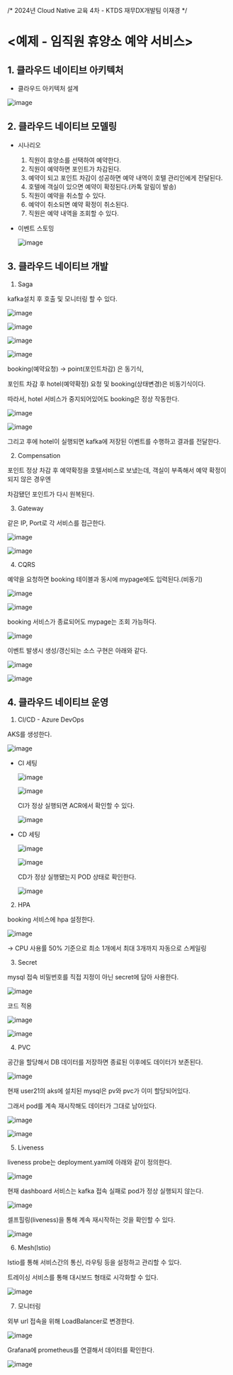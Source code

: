 /*
2024년 Cloud Native 교육 4차 - KTDS 재무DX개발팀 이재경
*/

# <예제 - 임직원 휴양소 예약 서비스>

## 1. 클라우드 네이티브 아키텍처
* 클라우드 아키텍처 설계

![image](https://github.com/user-attachments/assets/31719654-1321-432b-a69d-9cce2bbd57bd)




## 2. 클라우드 네이티브 모델링
* 시나리오
  1) 직원이 휴양소를 선택하여 예약한다.
  2) 직원이 예약하면 포인트가 차감된다.
  3) 예약이 되고 포인트 차감이 성공하면 예약 내역이 호텔 관리인에게 전달된다.
  4) 호텔에 객실이 있으면 예약이 확정된다.(카톡 알림이 발송)
  5) 직원이 예약을 취소할 수 있다.
  6) 예약이 취소되면 예약 확정이 취소된다.
  7) 직원은 예약 내역을 조회할 수 있다.

   
* 이벤트 스토밍


  ![image](https://github.com/user-attachments/assets/1e1b9d29-ea77-4c00-a974-8f3f10581bb9)




## 3. 클라우드 네이티브 개발
1) Saga

  kafka설치 후 호출 및 모니터링 할 수 있다.
  
  ![image](https://github.com/user-attachments/assets/a93908c8-0cfe-4802-ada6-ea71a8e6523f)
  
  ![image](https://github.com/user-attachments/assets/6a1e3d6c-222c-4c53-87d7-5d446ebe387e)
  
  ![image](https://github.com/user-attachments/assets/e811b682-0073-49b1-9d2c-3ff72bf73202)
  
  ![image](https://github.com/user-attachments/assets/a53b22c1-6fa5-4f2b-ae69-322aa6de127b)



  booking(예약요청) -> point(포인트차감) 은 동기식,
  
  포인트 차감 후 hotel(예약확정) 요청 및 booking(상태변경)은 비동기식이다.


  따라서, hotel 서비스가 중지되어있어도 booking은 정상 작동한다.

  ![image](https://github.com/user-attachments/assets/86b23a91-41fe-4e16-9363-7fd500e979a4)

  ![image](https://github.com/user-attachments/assets/c10f2264-f3d9-43e8-be7d-af6289497431)


  그리고 후에 hotel이 실행되면 kafka에 저장된 이벤트를 수행하고 결과를 전달한다.



2) Compensation

  포인트 정상 차감 후 예약확정을 호텔서비스로 보냈는데, 객실이 부족해서 예약 확정이 되지 않은 경우엔

  차감됐던 포인트가 다시 원복된다.
   


3) Gateway

  같은 IP, Port로 각 서비스를 접근한다.

  ![image](https://github.com/user-attachments/assets/6619c5a8-d4cf-433a-a894-19a3dcd6f074)

  ![image](https://github.com/user-attachments/assets/39f55a7f-a6f6-4d09-8800-b0ead3025cfb)



4) CQRS

  예약을 요청하면 booking 테이블과 동시에 mypage에도 입력된다.(비동기)

  ![image](https://github.com/user-attachments/assets/4d09801d-9be0-4633-8877-9df8ff3fb3c1)

  ![image](https://github.com/user-attachments/assets/cd4e9e50-f3a8-4c24-acdf-33288adbd224)


  booking 서비스가 종료되어도 mypage는 조회 가능하다.

  ![image](https://github.com/user-attachments/assets/9f6a4caa-41c0-4143-8b7f-555a123ef4be)


  이벤트 발생시 생성/갱신되는 소스 구현은 아래와 같다.

  ![image](https://github.com/user-attachments/assets/5506ce5e-3517-4650-95d9-ac1c2c3efa95)

  ![image](https://github.com/user-attachments/assets/d6d82e57-c38e-4348-93fc-24cd10636d01)



## 4. 클라우드 네이티브 운영
1) CI/CD - Azure DevOps
   
  AKS를 생성한다.
  
  ![image](https://github.com/user-attachments/assets/5ca208d3-697c-4a21-a07b-3eda51043081)

  

* CI 세팅

  ![image](https://github.com/user-attachments/assets/864a84c1-3d05-4954-a36e-9010fca8fae0)

  ![image](https://github.com/user-attachments/assets/343f781d-b969-4a22-995c-fe874409e8d7)

  CI가 정상 실행되면 ACR에서 확인할 수 있다.

  ![image](https://github.com/user-attachments/assets/ae36e1eb-97c2-425d-86e7-2c5f5a11bbb0)


* CD 세팅

  ![image](https://github.com/user-attachments/assets/9eb2b129-f7d4-4b71-9853-6b6ecc86a196)
  
  ![image](https://github.com/user-attachments/assets/b95aadd4-1dd6-499b-9a1e-75e8ea8c9008)

  CD가 정상 실행됐는지 POD 상태로 확인한다.

  ![image](https://github.com/user-attachments/assets/c793fdce-3f6c-4c36-baf2-13b4bf475a3c)



   
2) HPA

  booking 서비스에 hpa 설정한다.
  
  ![image](https://github.com/user-attachments/assets/f9923afe-a8d8-4e63-93a9-783daf8b482b)
  
  -> CPU 사용률 50% 기준으로 최소 1개에서 최대 3개까지 자동으로 스케일링



3) Secret

  mysql 접속 비밀번호를 직접 지정이 아닌 secret에 담아 사용한다.
  
  ![image](https://github.com/user-attachments/assets/07f0ca35-4a6b-4e04-93b4-b65aeb6fdd67)
  
  
  코드 적용
  
  ![image](https://github.com/user-attachments/assets/fd352794-e86c-4dd0-88e1-3794a25db3bc)
  
  ![image](https://github.com/user-attachments/assets/5e70e057-eeff-4b53-aa56-d0707514ecfc)



4) PVC


  공간을 할당해서 DB 데이터를 저장하면 종료된 이후에도 데이터가 보존된다.
  
  ![image](https://github.com/user-attachments/assets/0d5245a3-48bd-40a4-976f-5457643ba905)
  
  
  현재 user21의 aks에 설치된 mysql은 pv와 pvc가 이미 할당되어있다.
  
  그래서 pod를 계속 재시작해도 데이터가 그대로 남아있다.
  
  ![image](https://github.com/user-attachments/assets/7f8e718f-666a-489d-ab4f-ac47649bb7a7)
  
  ![image](https://github.com/user-attachments/assets/94bdb305-6ae4-46a3-ac57-742857261793)
  



5) Liveness
  
  liveness probe는 deployment.yaml에 아래와 같이 정의한다.
  
  ![image](https://github.com/user-attachments/assets/bb8c4b88-1b12-4cfa-89cf-fb528ba3c304)
  
  
  현재 dashboard 서비스는 kafka 접속 실패로 pod가 정상 실행되지 않는다.
  
  ![image](https://github.com/user-attachments/assets/7ebaac6b-95b8-4c8d-a422-fe76cfea8b04)
  
  
  셀프힐링(liveness)을 통해 계속 재시작하는 것을 확인할 수 있다.
  
  ![image](https://github.com/user-attachments/assets/4fe2913f-4a84-4dff-b678-da313d577b5d)
  


6) Mesh(Istio)

  Istio를 통해 서비스간의 통신, 라우팅 등을 설정하고 관리할 수 있다.
  
  트레이싱 서비스를 통해 대시보드 형태로 시각화할 수 있다.
  
  ![image](https://github.com/user-attachments/assets/aaab88c0-1b42-43a6-84e8-8325c95661dc)



7) 모니터링
  
  외부 url 접속을 위해 LoadBalancer로 변경한다.
  
  ![image](https://github.com/user-attachments/assets/24ce5e9e-f433-4d80-9846-1169fc95c0bb)
  
  
  Grafana에 prometheus를 연결해서 데이터를 확인한다.
  
  ![image](https://github.com/user-attachments/assets/ab037901-61a8-4d73-a822-afd99aa75356)
  

